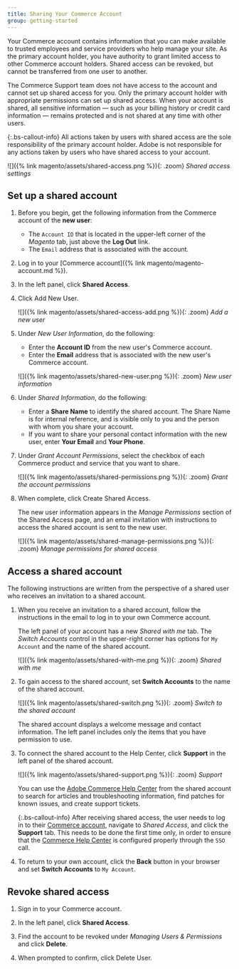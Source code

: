 ```yaml
---
title: Sharing Your Commerce Account
group: getting-started
---
```


Your Commerce account contains information that you can make available to trusted employees and service providers who help manage your site. As the primary account holder, you have authority to grant limited access to other Commerce account holders. Shared access can be revoked, but cannot be transferred from one user to another.

The Commerce Support team does not have access to the account and cannot set up shared access for you. Only the primary account holder with appropriate permissions can set up shared access. When your account is shared, all sensitive information &#8212; such as your billing history or credit card information &#8212; remains protected and is not shared at any time with other users.

{:.bs-callout-info}
All actions taken by users with shared access are the sole responsibility of the primary account holder. Adobe is not responsible for any actions taken by users who have shared access to your account.

![]({% link magento/assets/shared-access.png %}){: .zoom}
_Shared access settings_

## Set up a shared account

1. Before you begin, get the following information from the Commerce account of the **new user**:

   - The `Account ID` that is located in the upper-left corner of the _Magento_ tab, just above the **Log Out** link.
   - The `Email` address that is associated with the account.

1. Log in to your [Commerce account]({% link magento/magento-account.md %}).

1. In the left panel, click **Shared Access**.

1. Click <span class="btn">Add New User</span>.

   ![]({% link magento/assets/shared-access-add.png %}){: .zoom}
   _Add a new user_

1. Under _New User Information_, do the following:

   - Enter the **Account ID** from the new user's Commerce account.
   - Enter the **Email** address that is associated with the new user's Commerce account.

   ![]({% link magento/assets/shared-new-user.png %}){: .zoom}
   _New user information_

1. Under _Shared Information_, do the following:

   - Enter a **Share Name** to identify the shared account. The Share Name is for internal reference, and is visible only to you and the person with whom you share your account.
   - If you want to share your personal contact information with the new user, enter **Your Email** and **Your Phone**.

1. Under _Grant Account Permissions_, select the checkbox of each Commerce product and service that you want to share.

   ![]({% link magento/assets/shared-permissions.png %}){: .zoom}
   _Grant the account permissions_

1. When complete, click <span class="btn">Create Shared Access</span>.

   The new user information appears in the _Manage Permissions_ section of the Shared Access page, and an email invitation with instructions to access the shared account is sent to the new user.

   ![]({% link magento/assets/shared-manage-permissions.png %}){: .zoom}
   _Manage permissions for shared access_

## Access a shared account

The following instructions are written from the perspective of a shared user who receives an invitation to a shared account.

1. When you receive an invitation to a shared account, follow the instructions in the email to log in to your own Commerce account.

   The left panel of your account has a new _Shared with me_ tab. The _Switch Accounts_ control in the upper-right corner has options for `My Account` and the name of the shared account.

   ![]({% link magento/assets/shared-with-me.png %}){: .zoom}
   _Shared with me_

1. To gain access to the shared account, set **Switch Accounts** to the name of the shared account.

   ![]({% link magento/assets/shared-switch.png %}){: .zoom}
   _Switch to the shared account_

   The shared account displays a welcome message and contact information. The left panel includes only the items that you have permission to use.

1. To connect the shared account to the Help Center, click **Support** in the left panel of the shared account.

   ![]({% link magento/assets/shared-support.png %}){: .zoom}
   _Support_

   You can use the [Adobe Commerce Help Center](https://support.magento.com/hc/en-us) from the shared account to search for articles and troubleshooting information, find patches for known issues, and create support tickets.

   {:.bs-callout-info}
   After receiving shared access, the user needs to log in to their [Commerce account](https://account.magento.com/customer/account/login), navigate to _Shared Access_, and click the **Support** tab. This needs to be done the first time only, in order to ensure that the [Commerce Help Center](https://support.magento.com/hc/en-us) is configured properly through the `SSO` call.

1. To return to your own account, click the **Back** button in your browser and set **Switch Accounts** to `My Account`.

## Revoke shared access

1. Sign in to your Commerce account.

1. In the left panel, click **Shared Access**.

1. Find the account to be revoked under _Managing Users & Permissions_ and click **Delete**.

1. When prompted to confirm, click <span class="btn">Delete User</span>.
